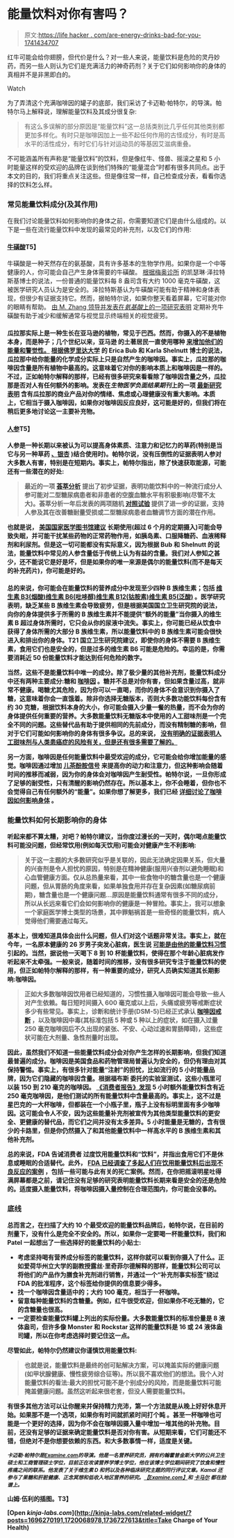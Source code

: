 # 能量饮料对你有害吗？

> 原文:[https://life hacker . com/are-energy-drinks-bad-for-you-1741434707](https://lifehacker.com/are-energy-drinks-bad-for-you-1741434707)

红牛可能会给你翅膀，但代价是什么？对一些人来说，能量饮料是危险的灵丹妙药，而另一些人则认为它们是充满活力的神奇药剂？关于它们如何影响你的身体的真相并不是非黑即白的。

Watch

为了弄清这个充满咖啡因的罐子的底部，我们采访了卡迈勒·帕特尔，的导演。帕特尔马上解释说，理解能量饮料及其成分很复杂:

> 有这么多误解的部分原因是“能量饮料”这一总括类别比几乎任何其他类别都更加多样化。有时只是咖啡因加上一些不起任何作用的古怪成分，有时是高水平的活性成分，有时它们与针对运动员的等基因艾滋病重叠。

不可能涵盖所有声称是“能量饮料”的饮料，但是像红牛、怪兽、摇滚之星和 5 小时能量这样的受欢迎的品牌在谈到他们特殊的“能量混合”时都有很多共同点。出于本文的目的，我们将重点关注这些。但是像往常一样，自己检查成分表，看看你选择的饮料怎么样。

### **常见能量饮料成分(及其作用)**

在我们讨论能量饮料如何影响你的身体之前，你需要知道它们是由什么组成的。以下是一些在流行能量饮料中发现的最常见的补充剂，以及它们的作用:

#### [**牛磺酸**](https://en.wikipedia.org/wiki/Taurine)T5】

牛磺酸是一种天然存在的氨基酸，具有许多基本的生物学作用。如果你是一个中等健康的人，你可能会自己产生身体需要的牛磺酸。 [根据梅奥诊所](http://www.mayoclinic.org/healthy-lifestyle/nutrition-and-healthy-eating/expert-answers/taurine/faq-20058177) 的凯瑟琳·泽拉特斯基博士的说法，一份普通的能量饮料每 8 盎司含有大约 1000 毫克牛磺酸，这被医学研究人员认为是安全的。泽拉特斯基认为牛磺酸可能有助于精神和身体表现，但很少有证据支持它。然而，据帕特尔说，如果你整天看着屏幕，它可能对你的眼睛有帮助。 [由 M. Zhang 领导并发表在*氨基酸*上的一项研究表明](http://link.springer.com/article/10.1007/s00726-003-0032-x) 定期补充牛磺酸有助于减少和缓解通常与视觉显示终端相关的视觉疲劳。

#### [](https://en.wikipedia.org/wiki/Guarana)

**瓜拉那实际上是一种生长在亚马逊的植物，常见于巴西。然而，你摄入的不是植物本身，而是种子；几个世纪以来，亚马逊 的土著居民一直使用哪种 [来增加他们的能量和警觉性。](http://www.ncbi.nlm.nih.gov/pmc/articles/PMC2887323/) [根据佛罗里达大学](https://edis.ifas.ufl.edu/fy1324) 的 Erica Bub 和 Karla Shelnutt 博士的说法，瓜拉那中给你能量的化学成分实际上只是自然产生的咖啡因。事实上，瓜拉那的咖啡因含量是所有植物中最高的。这意味着它对你的影响本质上和咖啡因是一样的。不过，正如帕特尔解释的那样，已经有很多研究来看看除了咖啡因含量之外，瓜拉那是否对人有任何额外的影响。发表在*生物医学负面结果期刊*上的一项 [最新研究表明](http://www.ncbi.nlm.nih.gov/pubmed/23706111) 含有瓜拉那的商业产品对你的情绪、焦虑或心理健康没有重大影响。本质上，它相当于摄入咖啡因，如果你对咖啡因反应良好，这可能是好的，但我们将在稍后更多地讨论这一主要补充物。** 

#### **[**人参**](https://en.wikipedia.org/wiki/Ginseng)T5】**

**人参是一种长期以来被认为可以提高身体素质、注意力和记忆力的草药(特别是当它与另一种草药 [、银杏](https://en.wikipedia.org/wiki/Ginkgo_biloba) )结合使用时)。帕特尔说，没有压倒性的证据表明人参对大多数人有害，特别是在短期内。事实上，帕特尔指出，除了快速获取能源，可能还有一些潜在的好处:** 

> **最近的一项 [荟萃分析](http://www.ncbi.nlm.nih.gov/pmc/articles/PMC4180277/) 提出了初步证据，表明功能饮料中的一种流行成分人参可能对二型糖尿病患者和非患者的空腹血糖水平有积极影响(尽管不太大)。荟萃分析一年后发表的两项随机 [对照试验](http://www.ncbi.nlm.nih.gov/pubmed/24456363) 提供了进一步的证据，支持人参及其在改善糖耐量受损或二型糖尿病患者血糖调节方面的潜在作用。**

**也就是说， [美国国家医学图书馆建议](https://www.nlm.nih.gov/medlineplus/druginfo/natural/1000.html) 长期使用(超过 6 个月的定期摄入)可能会导致失眠，并可能干扰某些药物的正常药物作用，如胰岛素、口服降糖药、血液稀释剂和利尿剂。但是这一切可能都没有实际意义，因为根据 Bub 和 Shelnutt 的说法，能量饮料中常见的人参含量低于传统上认为有益的含量。我们对人参知之甚少，还不能说它是好是坏，但是如果你的唯一来源是偶尔的能量饮料(而不是每天的补充药片)，你可能是好的。**

#### **[](https://en.wikipedia.org/wiki/B_vitamins)**

****总的来说，你可能会在能量饮料的营养成分中发现至少四种 B 族维生素；包括 [维生素 B3(烟酸)](https://en.wikipedia.org/wiki/Niacin)[维生素 B6(吡哆醇)](https://en.wikipedia.org/wiki/Vitamin_B6)[维生素 B12(钴胺素)](https://en.wikipedia.org/wiki/Vitamin_B12)[维生素 B5(泛酸)](https://en.wikipedia.org/wiki/Pantothenic_acid) 。医学研究表明，缺乏某些 B 族维生素会导致疲劳，但是根据美国国立卫生研究院的说法，向你的身体提供多于所需的 B 族维生素并不能提供“额外的能量”当你摄入的维生素 B 超过身体所需时，它只会从你的尿液中流失。事实上，你可能已经从饮食中获得了身体所需的大部分 B 族维生素，所以能量饮料中的 B 族维生素可能会很快进入和排出你的身体。T21 国立卫生研究院建议，即使你的身体不需要 B 族维生素，食用它们也是安全的，但是过多的维生素 B6 可能是危险的。幸运的是，你需要消耗近 50 份能量饮料才能达到任何危险的数字。****

****当然，这些不是能量饮料中唯一的成分。除了极少量的其他补充剂，能量饮料成分中还有两种主要成分:糖和 [咖啡因](https://en.wikipedia.org/wiki/Caffeine) 。糖并不总是对你有害，但如果含量过高，就非常不健康。喝糖尤其危险，因为你可以一直喝，而你的身体不会意识到你摄入了糖，这意味着你会一直饿着。除非你选择无糖版本，否则大多数功能饮料每份含有约 30 克糖，根据饮料本身的大小，你可能会摄入少量一餐的热量，而不会为你的身体提供任何重要的营养。大多数能量饮料无糖版本中使用的人工甜味剂是一个完全不同的问题。这些替代品有助于提供相同的先前成分，而没有精制糖的影响，但对于它们可能如何影响你的身体有很多争议。总的来说， [没有明确的证据表明人工甜味剂与人类患癌症的风险有关，但是还有很多需要了解的。](http://vitals.lifehacker.com/how-safe-are-artificial-sweeteners-really-1701310554)****

****另一方面，咖啡因是任何能量饮料中最受欢迎的成分，它可能会给你增加能量的感觉。咖啡因通过增加 [儿茶酚胺信号](http://www.researchgate.net/publication/11594086_Role_of_Catecholamine_Signaling_in_Brain_and_Nervous_System_Functions_New_Insights_from_Mouse_Molecular_Genetic_Study) 来提高你的动力和注意力，但这种影响会随着时间的推移而减弱，因为你的身体会对咖啡因产生耐受性。帕特尔说，一旦你形成了足够的耐受性，只有清醒的影响仍然存在。所以基本上，你不会睡着，但你也不会觉得自己有任何额外的“能量”。如果你想了解更多，我们已经 [详细讨论了咖啡因如何影响身体](https://lifehacker.com/what-caffeine-actually-does-to-your-brain-5585217) 。****

### ******能量饮料如何长期影响你的身体******

****听起来都不算太糟，对吧？帕特尔建议，当你度过漫长的一天时，偶尔喝点能量饮料可能没问题，但经常饮用(例如每天饮用)可能会对健康产生不利影响:****

> ****关于这一主题的大多数研究似乎是关联的，因此无法确定因果关系，但大量的兴奋剂是令人担忧的原因，特别是在精神健康(服用兴奋剂以避免睡眠)和心血管健康方面。仅从总热量来看，其中一些食物中的糖含量也是一个健康问题，但从胃肠的角度来看，如果单独食用并存在复杂因素(如糖尿病前期)，糖含量也是一个健康问题...原因是能量饮料通常有很多不同的成分，所以从长远来看它们会如何影响你的健康是一种冒险。事实上，我可以想象一个家庭医学博士类型的场景，其中罪魁祸首是一些奇怪的能量饮料，病人觉得他们需要通过每天。****

****基本上，很难知道具体会出什么问题，但人们对这个话题非常关注。事实上，就在今年，一名原本健康的 26 岁男子突发心脏病，医生说 [可能是由他的能量饮料习惯](http://www.livescience.com/49890-heart-attack-energy-drink.html) 引起的。当然，据说他一天喝下 8 到 10 杯能量饮料，使得在那个年龄心脏病发作听起来不太牵强。一般来说，随着时间的推移，没有很多研究专注于能量饮料的使用，但正如帕特尔解释的那样，有一种重要的成分，研究人员确实知道其长期影响:咖啡因。****

> ****正如大多数咖啡因饮用者已经知道的，习惯性摄入咖啡因可能会导致一些人对产生依赖。每日短时间摄入 600 毫克或以上后，头痛或疲劳等戒断症状多少有些常见。事实上，诊断和统计手册(DSM-5)已经正式承认 [咖啡因戒断](http://www.ncbi.nlm.nih.gov/pmc/articles/PMC4115451/) ，以及咖啡因中毒(其标准包括 5 种或 5 种以上的症状，如在摄入过量 250 毫克咖啡因后不久出现的紧张、不安、心动过速和胃肠障碍)，这些症状可能在大剂量、急性剂量时出现。****

****因此，虽然我们不知道一些能量饮料成分会对你产生怎样的长期影响，但我们知道最普遍的成分。咖啡因是美国食品和药物管理局普遍认为安全的，但仍有理由对其保持警惕。事实上，有很多针对能量“注射”的担忧，比如流行的 5 小时能量品牌，因为它们隐藏的咖啡因含量。根据福布斯 委托的实验室测试，这些小瓶里可以装 150 到 210 毫克的咖啡因。 [《消费者报告》发现](http://www.consumerreports.org/cro/magazine/2012/12/the-buzz-on-energy-drink-caffeine/index.htm) 5 小时额外能量饮料含有近 250 毫克咖啡因，是他们测试的所有能量饮料中含量最高的。事实上，这不过是星巴克的一大杯咖啡，但都装在一个小瓶子里，瓶子上没有标明里面有多少咖啡因。这可能会令人不安，因为这些能量补充剂被宣传为其他类型能量饮料的更安全、更健康的替代品，而它们之间并没有太多差异。5 小时能量是无糖的，含有很少的卡路里，但是你仍然摄入了和其他能量饮料中一样高水平的 B 族维生素和其他补充剂。****

****总的来说，FDA 告诫消费者 过度饮用能量饮料和“饮料”，并指出食用它们不是休息或睡眠的合适替代。此外， [FDA 已经调查了多起人们在饮用能量饮料后出现不良反应的案例](http://www.fda.gov/downloads/AboutFDA/CentersOffices/OfficeofFoods/CFSAN/CFSANFOIAElectronicReadingRoom/UCM328270.pdf) ，包括一些可能与此有关的死亡案例。然而，在你把摇滚明星吐得满屏幕都是之前，请记住没有足够的研究表明能量饮料长期来看是安全的还是危险的。适度摄入能量饮料，将咖啡因摄入量控制在合理范围内，你可能会没事的。****

### ******底线******

****总而言之，在扫描了大约 10 个最受欢迎的能量饮料品牌后，帕特尔说，在目前的剂量下，没有什么是完全不安全的。所以，如果你一定要喝一杯能量饮料，我们和 Patel 一起想出了一些选择好的能量饮料的小贴士:****

*   ****考虑坚持喝有营养成分标签的能量饮料，这样你就可以看到你摄入了什么。正如爱荷华州立大学的副教授露丝·里奇菲尔德解释的那样，能量饮料公司可以将他们的产品作为膳食补充剂进行销售，并通过一个“补充剂事实标签”绕过 FDA 的批准程序，这个标签给你提供的信息要少得多。****
*   ****找一个咖啡因含量适中的；大约 100 毫克，相当于一杯咖啡。****
*   ****留意每种能量饮料的含糖量。例如，红牛很受欢迎，但如果你不吃无糖的，它的含糖量也很高。****
*   ****一定要检查能量饮料罐上列出的实际份量。大多数能量饮料的标准份量是 8 液体盎司，但许多像 Monster 和 Rockstar 这样的能量饮料是 16 或 24 液体盎司罐，所以在你考虑选择时要记住这一点。****

****尽管如此，帕特尔仍然建议你谨慎饮用能量饮料:****

> ****也就是说，能量饮料是最终的创可贴解决方案，可以掩盖实际的健康问题(如甲状腺健康、慢性疲劳综合征等)。所以我不喜欢他们的想法。我个人对能量饮料的看法:最大的担忧可能不是个别成分的风险，而是能量饮料可能掩盖健康问题。虽然这听起来很老套，但没人需要能量饮料。****

****有很多其他方法可以让你醒来并保持精力充沛，第一个方法就是从晚上好好休息开始。如果那不是一个选项，如果你有时间就抓紧时间打个盹 。甚至一杯咖啡也可能是一个更好的选择，因为你不会在咖啡因摄入量中增加一堆其他的补充物。目前，还没有足够的证据来确定能量饮料是否对你有害。从短期来看，它们可能还不错，但绝对不是你想要依赖的东西。和大多数事情一样，适度是关键。****

*****<small>卡迈勒·帕特尔是</small>*[*<small>Examine.com</small>*](http://examine.com/)*<small>的导演。他是一名营养研究员，拥有约翰霍普金斯大学的公共卫生硕士和工商管理硕士学位，目前正在攻读营养学博士学位，他在该博士学位期间研究了饮食和慢性疼痛之间的联系。他发表了关于维生素 D 和钙以及各种临床研究主题的同行评议文章。Kamal 还参与了果糖和肝脏健康、正念冥想和低收入地区营养的研究。</small>*[*<small>【Examine.com】</small>*](https://www.facebook.com/Examinecom)*<small>和</small>* [*<small>卡马尔</small>*](https://www.facebook.com/mirandajuly) *<small>都在脸谱上。</small>*****

****山姆·伍利的插图。T3】****

****[Open *kinja-labs.com*](http://kinja-labs.com/related-widget/?posts=1696270191,1720068978,1736727613&title=Take Charge of Your Health)****